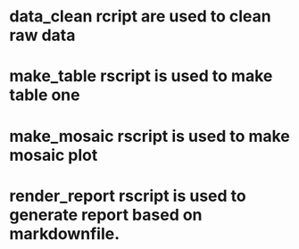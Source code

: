 # data_clean rcript are used to clean raw data
# make_table rscript is used to make table one
# make_mosaic rscript is used to make mosaic plot
# render_report rscript is used to generate report based on markdownfile.